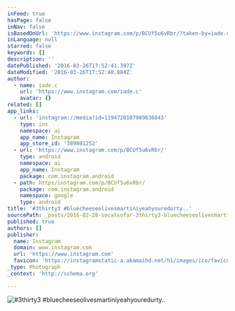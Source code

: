 ```yaml
---
inFeed: true
hasPage: false
inNav: false
isBasedOnUrl: 'https://www.instagram.com/p/BCUf5u6vRbr/?taken-by=iade.c'
inLanguage: null
starred: false
keywords: []
description: ''
datePublished: '2016-03-26T17:52:41.397Z'
dateModified: '2016-03-26T17:52:40.884Z'
author:
  - name: iade.c
    url: 'https://www.instagram.com/iade.c'
    avatar: {}
related: []
app_links:
  - url: 'instagram://media?id=1194720107989636843'
    type: ios
    namespace: ai
    app_name: Instagram
    app_store_id: '389801252'
  - url: 'https://www.instagram.com/p/BCUf5u6vRbr/'
    type: android
    namespace: ai
    app_name: Instagram
    package: com.instagram.android
  - path: https/instagram.com/p/BCUf5u6vRbr/
    package: com.instagram.android
    namespace: google
    type: android
title: '#3thirty3 #bluecheeseolivesmartiniyeahyouredurty..'
sourcePath: _posts/2016-02-28-socalsofar-3thirty3-bluecheeseolivesmartiniyeahyouredurty.md
published: true
authors: []
publisher:
  name: Instagram
  domain: www.instagram.com
  url: 'https://www.instagram.com'
  favicon: 'https://instagramstatic-a.akamaihd.net/h1/images/ico/favicon.ico/7cdab0872b15.ico'
_type: Photograph
_context: 'http://schema.org'

---
```

![#3thirty3 #bluecheeseolivesmartiniyeahyouredurty..](https://s3-us-west-2.amazonaws.com/the-grid-img/p/eabe7aa3065dc249f99642614233720814037a45.jpg)